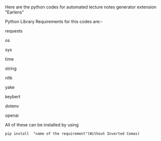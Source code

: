 Here are the python codes for automated lecture notes generator extension "Earlens" 

Python Library Requirements for this codes are:-

requests

os

sys

time

string

nltk

yake

keybert

dotenv

openai

All of these can be installed by using

```
pip install  "name of the requirement"(Without Inverted Comas)

```
